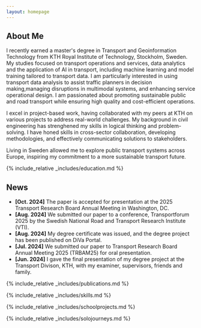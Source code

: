 ```yaml
---
layout: homepage
---
```


## About Me

I recently earned a master's degree in Transport and Geoinformation Technology from KTH Royal Institute of Technology, Stockholm, Sweden. 
My studies focused on transport operations and services, data analytics and the application of AI in transport, including machine learning and model training tailored to transport data. I am particularly interested in using transport data analysis to assist traffic planners in decision making,managing disruptions in multimodal systems, and enhancing service operational design. I am passionated about promoting sustainable public and road transport while ensuring high quality and cost-efficient operations. 

I excel in project-based work, having collaborated with my peers at KTH on various projects to address real-world challenges. My background in civil engineering has strenghened my skills in logical thinking and problem-solving. I have honed skills in cross-sector collaboration,
developing methodologies, and effectively communicating solutions to stakeholders.

Living in Sweden allowed me to explore public transport systems across Europe, inspiring my commitment to a more sustainable transport future.        

{% include_relative _includes/education.md %}

## News

- **[Oct. 2024]** The paper is accepted for presentation at the 2025 Transport Research Board Annual Meeting in Washington, DC.
- **[Aug. 2024]** We submitted our paper to a conference, Transportforum 2025 by the Swedish National Road and Transport Research Institute (VTI).
- **[Aug. 2024]** My degree certificate was issued, and the degree project has been published on DiVa Portal.
- **[Jul. 2024]** We submitted our paper to Transport Research Board Annual Meeting 2025 (TRBAM25) for oral presentation.
- **[Jun. 2024]** I gave the final presentation of my degree project at the Transport Divison, KTH, with my examiner, supervisors, friends and family.

{% include_relative _includes/publications.md %}

{% include_relative _includes/skills.md %}

{% include_relative _includes/schoolprojects.md %}

{% include_relative _includes/solojourneys.md %}
